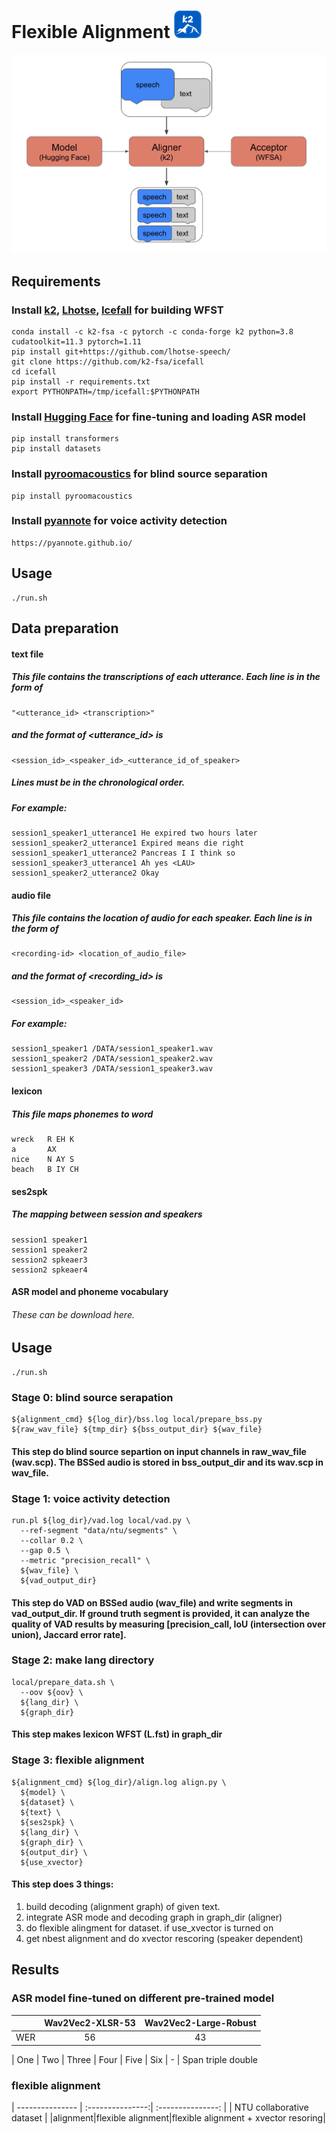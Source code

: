 # Flexible Alignment <img src="https://raw.githubusercontent.com/k2-fsa/k2/master/docs/source/_static/logo.png" width=44>

<div align="center">
  <img src="https://github.com/DongjiGao/flexible_alignment/blob/master/figures/model.png" width=800>
</div>

## Requirements
### Install [k2](https://k2-fsa.github.io/k2/), [Lhotse](https://github.com/lhotse-speech/lhotse), [Icefall](https://github.com/k2-fsa/icefall) for building WFST
```
conda install -c k2-fsa -c pytorch -c conda-forge k2 python=3.8 cudatoolkit=11.3 pytorch=1.11
pip install git+https://github.com/lhotse-speech/
git clone https://github.com/k2-fsa/icefall
cd icefall
pip install -r requirements.txt
export PYTHONPATH=/tmp/icefall:$PYTHONPATH
```
### Install [Hugging Face](https://huggingface.co/) for fine-tuning and loading ASR model
```
pip install transformers
pip install datasets
```
### Install [pyroomacoustics](https://github.com/LCAV/pyroomacoustics) for blind source separation
```
pip install pyroomacoustics
```
### Install [pyannote](https://pyannote.github.io/) for voice activity detection
```
https://pyannote.github.io/
```
## Usage
```
./run.sh
```
## Data preparation
#### text file
##### This file contains the transcriptions of each utterance. Each line is in the form of 
```
"<utterance_id> <transcription>" 
```
##### and the format of \<utterance_id\> is 
```
<session_id>_<speaker_id>_<utterance_id_of_speaker>
```
##### Lines must be in the chronological order. 
##### For example:
```
session1_speaker1_utterance1 He expired two hours later
session1_speaker2_utterance1 Expired means die right
session1_speaker1_utterance2 Pancreas I I think so
session1_speaker3_utterance1 Ah yes <LAU>
session1_speaker2_utterance2 Okay
```
#### audio file
##### This file contains the location of audio for each speaker. Each line is in the form of
```
<recording-id> <location_of_audio_file>
```
##### and the format of \<recording_id\> is 
```
<session_id>_<speaker_id>
```
##### For example:
```
session1_speaker1 /DATA/session1_speaker1.wav
session1_speaker2 /DATA/session1_speaker2.wav
session1_speaker3 /DATA/session1_speaker3.wav

```
#### lexicon
##### This file maps phonemes to word
```
wreck   R EH K
a       AX
nice    N AY S
beach   B IY CH
```
#### ses2spk
##### The mapping between session and speakers
```
session1 speaker1
session1 speaker2
session2 spkeaer3
session2 spkeaer4
```
#### ASR model and phoneme vocabulary
###### These can be download here.

## Usage
```
./run.sh
```
### Stage 0: blind source serapation
```
${alignment_cmd} ${log_dir}/bss.log local/prepare_bss.py ${raw_wav_file} ${tmp_dir} ${bss_output_dir} ${wav_file}
```
#### This step do blind source separtion on input channels in raw_wav_file (wav.scp). The BSSed audio is stored in bss_output_dir and its wav.scp in wav_file.

### Stage 1: voice activity detection
```
run.pl ${log_dir}/vad.log local/vad.py \
  --ref-segment "data/ntu/segments" \
  --collar 0.2 \
  --gap 0.5 \
  --metric "precision_recall" \
  ${wav_file} \
  ${vad_output_dir}
```
#### This step do VAD on BSSed audio (wav_file) and write segments in vad_output_dir. If ground truth segment is provided, it can analyze the quality of VAD results by measuring [precision_call, IoU (intersection over union), Jaccard error rate].

### Stage 2: make lang directory
```
local/prepare_data.sh \
  --oov ${oov} \
  ${lang_dir} \
  ${graph_dir}
```
#### This step makes lexicon WFST (L.fst) in graph_dir

### Stage 3: flexible alignment
```
${alignment_cmd} ${log_dir}/align.log align.py \
  ${model} \
  ${dataset} \
  ${text} \
  ${ses2spk} \
  ${lang_dir} \
  ${graph_dir} \
  ${output_dir} \
  ${use_xvector}
```
#### This step does 3 things: 
  1) build decoding (alignment graph) of given text. 
  2) integrate ASR mode and decoding graph in graph_dir (aligner) 
  3) do flexible alingment for dataset. 
  if use_xvector is turned on
  4) get nbest alignment and do xvector rescoring (speaker dependent)

## Results
### ASR model fine-tuned on different pre-trained model 

|| Wav2Vec2-XLSR-53  | Wav2Vec2-Large-Robust|
| --------------- | :---------------:| :---------------: |
|WER | 56 | 43 |

| One    | Two | Three | Four    | Five  | Six 
| -
| Span <td colspan=3>triple  <td colspan=2>double
  
### flexible alignment
| --------------- | :---------------:| :---------------: |
| <td colspan=3>NTU collaborative dataset |
|alignment|flexible alignment|flexible alignment + xvector resoring|
